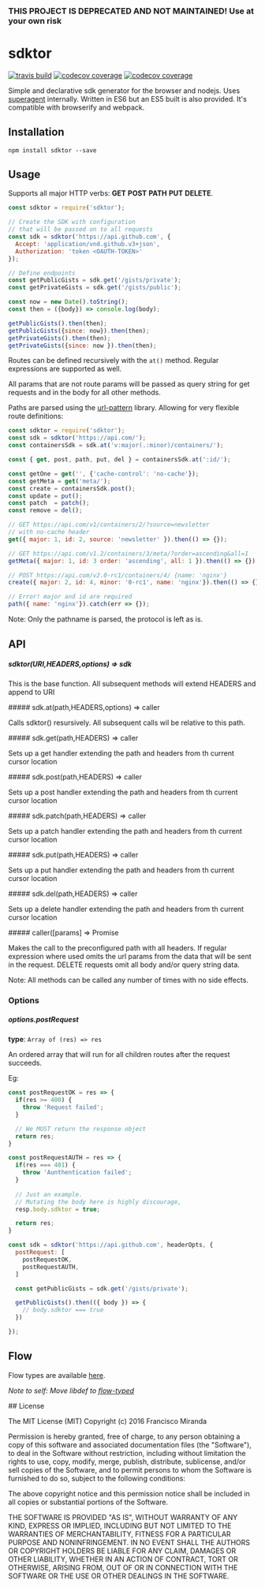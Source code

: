 ### THIS PROJECT IS DEPRECATED AND NOT MAINTAINED! Use at your own risk

# sdktor

[![travis build](https://img.shields.io/travis/maroshii/sdktor.svg?style=flat-square)](https://travis-ci.org/maroshii/sdktor)
[![codecov coverage](https://img.shields.io/codecov/c/github/maroshii/sdktor.svg?style=flat-square)](https://codecov.io/github/maroshii/sdktor)
[![codecov coverage](https://img.shields.io/npm/v/sdktor.svg?style=flat-square)](https://www.npmjs.com/package/sdktor)

Simple and declarative sdk generator for the browser and nodejs. Uses [superagent](https://github.com/visionmedia/superagent) internally. Written in ES6 but an ES5 built is also provided. It's compatible with browserify and webpack.

## Installation

```
npm install sdktor --save
```

## Usage

Supports all major HTTP verbs: __GET__ __POST__ __PATH__ __PUT__ __DELETE__.

```javascript
const sdktor = require('sdktor');

// Create the SDK with configuration
// that will be passed on to all requests
const sdk = sdktor('https://api.github.com', {
  Accept: 'application/vnd.github.v3+json',
  Authorization: 'token <OAUTH-TOKEN>'
});

// Define endpoints
const getPublicGists = sdk.get('/gists/private');
const getPrivateGists = sdk.get('/gists/public');

const now = new Date().toString();
const then = ({body}) => console.log(body);

getPublicGists().then(then);
getPublicGists({since: now}).then(then);
getPrivateGists().then(then);
getPrivateGists({since: now }).then(then);

```

Routes can be defined recursively with the `at()` method. Regular expressions are supported as well.

All params that are not route params will be passed as query string for get requests and in the body for all other methods.

Paths are parsed using the [url-pattern](https://github.com/snd/url-pattern) library. Allowing for very flexible route definitions:

```javascript
const sdktor = require('sdktor');
const sdk = sdktor('https://api.com/');
const containersSdk = sdk.at('v:major(.:minor)/containers/');

const { get, post, path, put, del } = containersSdk.at(':id/');

const getOne = get('', {'cache-control': 'no-cache'}); 
const getMeta = get('meta/');
const create = containersSdk.post();
const update = put();
const patch  = patch();
const remove = del();

// GET https://api.com/v1/containers/2/?source=newsletter
// with no-cache header
get({ major: 1, id: 2, source: 'newsletter' }).then(() => {}); 

// GET https://api.com/v1.2/containers/3/meta/?order=ascending&all=1
getMeta({ major: 1, id: 3 order: 'ascending', all: 1 }).then(() => {});

// POST https://api.com/v2.0-rc1/containers/4/ {name: 'nginx'}
create({ major: 2, id: 4, minor: '0-rc1', name: 'nginx'}).then(() => {});

// Error! major and id are required  
path({ name: 'nginx'}).catch(err => {}); 

```

Note: Only the pathname is parsed, the protocol is left as is.

## API

##### sdktor(URI,HEADERS,options) => sdk

This is the base function. All subsequent methods will extend HEADERS and append to URI

##### sdk.at(path,HEADERS,options) => caller

Calls sdktor() resursively. All subsequent calls wil be relative to this path.

##### sdk.get(path,HEADERS) => caller

Sets up a get handler extending the path and headers from th current cursor location

##### sdk.post(path,HEADERS) => caller

Sets up a post handler extending the path and headers from th current cursor location

##### sdk.patch(path,HEADERS) => caller

Sets up a patch handler extending the path and headers from th current cursor location

##### sdk.put(path,HEADERS) => caller

Sets up a put handler extending the path and headers from th current cursor location

##### sdk.del(path,HEADERS) => caller

Sets up a delete handler extending the path and headers from th current cursor location

##### caller([params] => Promise

Makes the call to the preconfigured path with all headers. If regular expression where used omits the url params from the data that will be sent in the request. DELETE requests omit all body and/or query string data.

Note:  All methods can be called any number of times with no side effects.

### Options

##### options.postRequest

**type**: `Array of (res) => res`

An ordered array that will run for all children routes after the request succeeds.

Eg:

```js
const postRequestOK = res => {
  if(res >= 400) {
    throw 'Request failed';
  }

  // We MUST return the response object
  return res;
}

const postRequestAUTH = res => {
  if(res === 401) {
    throw 'Aunthentication failed';
  }
  
  // Just an example.
  // Mutating the body here is highly discourage,
  resp.body.sdktor = true;

  return res;
}

const sdk = sdktor('https://api.github.com', headerOpts, {
  postRequest: [
    postRequestOK,
    postRequestAUTH,
  ]

  const getPublicGists = sdk.get('/gists/private');

  getPublicGists().then(({ body }) => {
    // body.sdktor === true
  })

});
```


## Flow

Flow types are available [here](https://gist.github.com/maroshii/c263d1a2dadefd5dcd6b560dda31662c).

_Note to self: Move libdef to [flow-typed](https://github.com/flowtype/flow-typed)_


## License

The MIT License (MIT)
Copyright (c) 2016 Francisco Miranda

Permission is hereby granted, free of charge, to any person obtaining a copy of this software and associated documentation files (the "Software"), to deal in the Software without restriction, including without limitation the rights to use, copy, modify, merge, publish, distribute, sublicense, and/or sell copies of the Software, and to permit persons to whom the Software is furnished to do so, subject to the following conditions:

The above copyright notice and this permission notice shall be included in all copies or substantial portions of the Software.

THE SOFTWARE IS PROVIDED "AS IS", WITHOUT WARRANTY OF ANY KIND, EXPRESS OR IMPLIED, INCLUDING BUT NOT LIMITED TO THE WARRANTIES OF MERCHANTABILITY, FITNESS FOR A PARTICULAR PURPOSE AND NONINFRINGEMENT. IN NO EVENT SHALL THE AUTHORS OR COPYRIGHT HOLDERS BE LIABLE FOR ANY CLAIM, DAMAGES OR OTHER LIABILITY, WHETHER IN AN ACTION OF CONTRACT, TORT OR OTHERWISE, ARISING FROM, OUT OF OR IN CONNECTION WITH THE SOFTWARE OR THE USE OR OTHER DEALINGS IN THE SOFTWARE.
